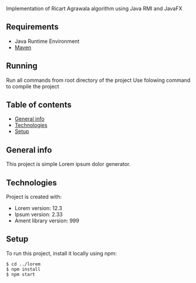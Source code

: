 Implementation of Ricart Agrawala algorithm using Java RMI and JavaFX

## Requirements
* Java Runtime Environment
* [Maven](https://maven.apache.org/)

## Running
Run all commands from root directory of the project
Use folowing command to compile the project

## Table of contents
* [General info](#general-info)
* [Technologies](#technologies)
* [Setup](#setup)

## General info
This project is simple Lorem ipsum dolor generator.
	
## Technologies
Project is created with:
* Lorem version: 12.3
* Ipsum version: 2.33
* Ament library version: 999
	
## Setup
To run this project, install it locally using npm:

```
$ cd ../lorem
$ npm install
$ npm start
```
